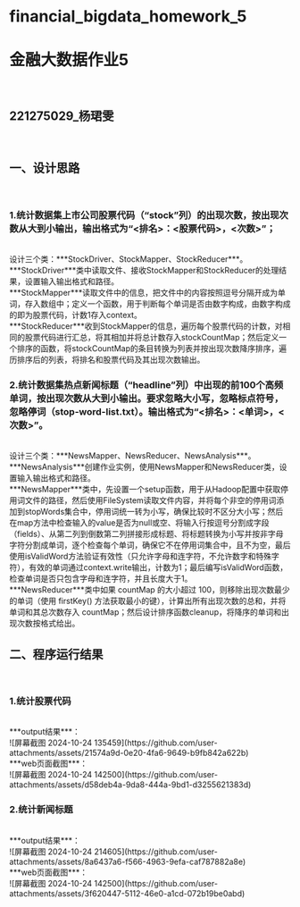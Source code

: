 # financial_bigdata_homework_5
<h1>金融大数据作业5</h1><br>
<h2>221275029_杨珺雯</h2><br>
<h2>一、设计思路</h2><br>
<h3>1.统计数据集上市公司股票代码（“stock”列）的出现次数，按出现次数从⼤到⼩输出，输出格式为“<排名>：<股票代码>，<次数>”；</h3><br>
设计三个类：***StockDriver、StockMapper、StockReducer***。<br>
***StockDriver***类中读取文件、接收StockMapper和StockReducer的处理结果，设置输入输出格式和路径。<br>
***StockMapper***读取文件中的信息，把文件中的内容按照逗号分隔开成为单词，存入数组中；定义一个函数，用于判断每个单词是否由数字构成，由数字构成的即为股票代码，计数1存入context。<br>
***StockReducer***收到StockMapper的信息，遍历每个股票代码的计数，对相同的股票代码进行汇总，将其相加并将总计数存入stockCountMap；然后定义一个排序的函数，将stockCountMap的条目转换为列表并按出现次数降序排序，遍历排序后的列表，将排名和股票代码及其出现次数输出。<br>

<h3>2.统计数据集热点新闻标题（“headline”列）中出现的前100个⾼频单词，按出现次数从⼤到⼩输出。要求忽略⼤⼩写，忽略标点符号，忽略停词（stop-word-list.txt）。输出格式为“<排名>：<单词>，<次数>”。 </h3><br>
设计三个类：***NewsMapper、NewsReducer、NewsAnalysis***。<br>
***NewsAnalysis***创建作业实例，使用NewsMapper和NewsReducer类，设置输入输出格式和路径。<br>
***NewsMapper***类中，先设置一个setup函数，用于从Hadoop配置中获取停用词文件的路径，然后使用FileSystem读取文件内容，并将每个非空的停用词添加到stopWords集合中，停用词统一转为小写，确保比较时不区分大小写；然后在map方法中检查输入的value是否为null或空、将输入行按逗号分割成字段（fields）、从第二列到倒数第二列拼接形成标题、将标题转换为小写并按非字母字符分割成单词，逐个检查每个单词，确保它不在停用词集合中，且不为空，最后使用isValidWord方法验证有效性（只允许字母和连字符，不允许数字和特殊字符），有效的单词通过context.write输出，计数为1；最后编写isValidWord函数，检查单词是否只包含字母和连字符，并且长度大于1。<br>
***NewsReducer***类中如果 countMap 的大小超过 100，则移除出现次数最少的单词（使用 firstKey() 方法获取最小的键），计算出所有出现次数的总和，并将单词和其总次数存入 countMap；然后设计排序函数cleanup，将降序的单词和出现次数按格式给出。<br>

<h2>二、程序运行结果</h2><br>
<h3>1.统计股票代码</h3><br>
***output结果***：<br>![屏幕截图 2024-10-24 135459](https://github.com/user-attachments/assets/21574a9d-0e20-4fa6-9649-b9fb842a622b)<br>
***web页面截图***：<br>![屏幕截图 2024-10-24 142500](https://github.com/user-attachments/assets/d58deb4a-9da8-444a-9bd1-d3255621383d)<br>

<h3>2.统计新闻标题</h3><br>
***output结果***：<br>![屏幕截图 2024-10-24 214605](https://github.com/user-attachments/assets/8a6437a6-f566-4963-9efa-caf787882a8e)<br>
***web页面截图***：<br>![屏幕截图 2024-10-24 142500](https://github.com/user-attachments/assets/3f620447-5112-46e0-a1cd-072b19be0abd)<br>

